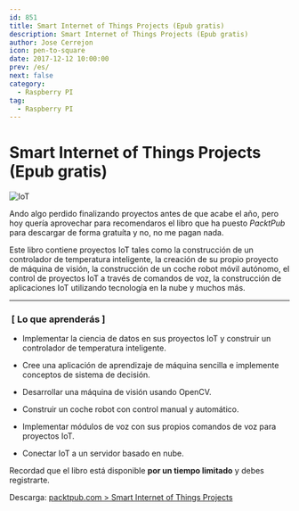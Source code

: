 ```yaml
---
id: 851
title: Smart Internet of Things Projects (Epub gratis)
description: Smart Internet of Things Projects (Epub gratis)
author: Jose Cerrejon
icon: pen-to-square
date: 2017-12-12 10:00:00
prev: /es/
next: false
category:
  - Raspberry PI
tag:
  - Raspberry PI
---
```


# Smart Internet of Things Projects (Epub gratis)

![IoT](/images/2017/12/packpubiot.png)

Ando algo perdido finalizando proyectos antes de que acabe el año, pero hoy quería aprovechar para recomendaros el libro que ha puesto *PacktPub* para descargar de forma gratuíta y no, no me pagan nada.

Este libro contiene proyectos IoT tales como la construcción de un controlador de temperatura inteligente, la creación de su propio proyecto de máquina de visión, la construcción de un coche robot móvil autónomo, el control de proyectos IoT a través de comandos de voz, la construcción de aplicaciones IoT utilizando tecnología en la nube y muchos más.

- - -
###  [ Lo que aprenderás ]

* Implementar la ciencia de datos en sus proyectos IoT y construir un controlador de temperatura inteligente.

* Cree una aplicación de aprendizaje de máquina sencilla e implemente conceptos de sistema de decisión.

* Desarrollar una máquina de visión usando OpenCV.

* Construir un coche robot con control manual y automático.

* Implementar módulos de voz con sus propios comandos de voz para proyectos IoT.

* Conectar IoT a un servidor basado en nube.

Recordad que el libro está disponible **por un tiempo limitado** y debes registrarte.

Descarga: [packtpub.com > Smart Internet of Things Projects](https://www.packtpub.com/packt/offers/free-learning)
